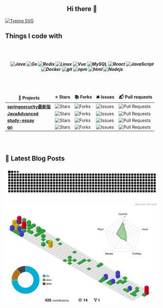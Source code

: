 <h2 align="center">Hi there 👋</h2>

[![Typing SVG](https://readme-typing-svg.demolab.com?font=Fira+Code&weight=500&pause=1000&color=F78A13&width=600&height=40&lines=%E5%9C%A8%E9%80%BB%E8%BE%91%E7%9A%84%E6%A3%AE%E6%9E%97%E9%87%8C%EF%BC%8C%E4%BB%A3%E7%A0%81%E5%A6%82%E8%AF%97%E8%A1%8C%E8%88%AC%E6%B5%81%E6%B7%8C%EF%BC%8C%E8%AE%BE%E8%AE%A1%E7%9A%84%E7%94%BB%E7%AC%94%E7%BB%98%E5%87%BA%E6%A2%A6%E6%83%B3%E7%9A%84%E6%A8%A1%E6%A0%B7)](https://git.io/typing-svg)

<h2>Things I code with</h2>
</br>
</br>
<h5 align="center">
  <img alt="Java" src="https://img.shields.io/badge/-Java-007396?style=flat-square&logo=java&logoColor=white" />
  <img alt="Go" src="https://img.shields.io/badge/-Go-00ADD8?style=flat-square&logo=go&logoColor=white" />
  <img alt="Redis" src="https://img.shields.io/badge/Redis-234479?style=flat-square&logo=redis&logoColor=white" />
  <img alt="Linux" src="https://img.shields.io/badge/-Linux-FCC624?style=flat-square&logo=linux&logoColor=white" />
  <img alt="Vue" src="https://img.shields.io/badge/-Vue-%2335495e?style=flat-square&logo=vue.js&logoColor=white" />
  <img alt="MySQL" src="https://img.shields.io/badge/-MySQL-4479A1?style=flat-square&logo=mysql&logoColor=white" />
  <img alt="React" src="https://img.shields.io/badge/-React-45b8d8?style=flat-square&logo=react&logoColor=white" />
  <img alt="JavaScript" src="https://img.shields.io/badge/-JavaScript-8DD6F9?style=flat-square&logo=webpack&logoColor=white" /> 
  <img alt="Docker" src="https://img.shields.io/badge/-Docker-46a2f1?style=flat-square&logo=docker&logoColor=white" />
  <img alt="git" src="https://img.shields.io/badge/-Git-F05032?style=flat-square&logo=git&logoColor=white" />
  <img alt="npm" src="https://img.shields.io/badge/-NPM-CB3837?style=flat-square&logo=npm&logoColor=white" />
  <img alt="html" src="https://img.shields.io/badge/-HTML-E34F26?style=flat-square&logo=html5&logoColor=white" />
  <img alt="Nodejs" src="https://img.shields.io/badge/-Nodejs-43853d?style=flat-square&logo=Node.js&logoColor=white" />
</h5>
</br>
</br>
<table align="center">
  <thead align="center">
    <tr border: none;>
      <td><b>🎁 Projects</b></td>
      <td><b>⭐ Stars</b></td>
      <td><b>📚 Forks</b></td>
      <td><b>🛎 Issues</b></td>
      <td><b>📬 Pull requests</b></td>
    </tr>
  </thead>
  <tbody>
    <tr>
      <td><a href="https://github.com/Breeze1203/springsecurity6.0"><b>springsecurity最新版</b></a></td>
      <td><img alt="Stars" src="https://img.shields.io/github/stars/Breeze1203/springsecurity6.0?style=flat-square&labelColor=343b41"/></td>
      <td><img alt="Forks" src="https://img.shields.io/github/forks/Breeze1203/springsecurity6.0?style=flat-square&labelColor=343b41"/></td>
      <td><img alt="Issues" src="https://img.shields.io/github/issues/Breeze1203/springsecurity6.0?style=flat-square&labelColor=343b41"/></td>
      <td><img alt="Pull Requests" src="https://img.shields.io/github/issues-pr/Breeze1203/springsecurity6.0?style=flat-square&labelColor=343b41"/></td>
    </tr>
	  <tr>
      <td><a href="https://github.com/Breeze1203/JavaAdvanced"><b>JavaAdvanced</b></a></td>
      <td><img alt="Stars" src="https://img.shields.io/github/stars/Breeze1203/JavaAdvanced?style=flat-square&labelColor=343b41"/></td>
      <td><img alt="Forks" src="https://img.shields.io/github/forks/Breeze1203/JavaAdvanced?style=flat-square&labelColor=343b41"/></td>
      <td><img alt="Issues" src="https://img.shields.io/github/issues/Breeze1203/JavaAdvanced?style=flat-square&labelColor=343b41"/></td>
      <td><img alt="Pull Requests" src="https://img.shields.io/github/issues-pr/Breeze1203/JavaAdvanced?style=flat-square&labelColor=343b41"/></td>
    </tr>
    <tr>
       <td><a href="https://github.com/Breeze1203/study-essay"><b>study-essay</b></a></td>
      <td><img alt="Stars" src="https://img.shields.io/github/stars/Breeze1203/study-essay?style=flat-square&labelColor=343b41"/></td>
      <td><img alt="Forks" src="https://img.shields.io/github/forks/Breeze1203/study-essay?style=flat-square&labelColor=343b41"/></td>
      <td><img alt="Issues" src="https://img.shields.io/github/issues/Breeze1203/study-essay?style=flat-square&labelColor=343b41"/></td>
      <td><img alt="Pull Requests" src="https://img.shields.io/github/issues-pr/Breeze1203/study-essay?style=flat-square&labelColor=343b41"/></td>
    </tr>
     <tr>
       <td><a href="https://github.com/Breeze1203/Go"><b>go</b></a></td>
      <td><img alt="Stars" src="https://img.shields.io/github/stars/Breeze1203/Go?style=flat-square&labelColor=343b41"/></td>
      <td><img alt="Forks" src="https://img.shields.io/github/forks/Breeze1203/Go?style=flat-square&labelColor=343b41"/></td>
      <td><img alt="Issues" src="https://img.shields.io/github/issues/Breeze1203/Go?style=flat-square&labelColor=343b41"/></td>
      <td><img alt="Pull Requests" src="https://img.shields.io/github/issues-pr/Breeze1203/Go?style=flat-square&labelColor=343b41"/></td>
    </tr>
  </tbody>
</table>
</br>
</br>
<h2>📕 Latest Blog Posts</h2>
<!-- BLOG-POST-LIST:START -->
<!-- BLOG-POST-LIST:END -->

<picture>
  <source media="(prefers-color-scheme: dark)" srcset="https://raw.githubusercontent.com/Breeze1203/Breeze1203/output/github-contribution-grid-snake-dark.svg">
  <source media="(prefers-color-scheme: light)" srcset="https://raw.githubusercontent.com/Breeze1203/Breeze1203/output/github-contribution-grid-snake.svg">
  <img alt="github contribution grid snake animation" src="https://raw.githubusercontent.com/Breeze1203/Breeze1203/output/github-contribution-grid-snake.svg">
</picture>

<!-- BLOG-POST-LIST:START -->
<!-- BLOG-POST-LIST:END -->
<img src="profile-3d-contrib/profile-gitblock.svg" alt="描述" />
